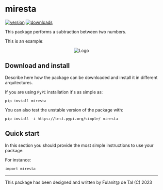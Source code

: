 # miresta

<!-- This are visual tags that you may add to your package at the beginning with useful information on your package --> 
[![version](https://img.shields.io/pypi/v/pymiau?color=blue)](https://pypi.org/project/pymiau/)
[![downloads](https://img.shields.io/pypi/dw/pymiau)](https://pypi.org/project/pymiau/)

This package performs a subtraction between two numbers.

This is an example:

<p align="center"><img src="https://drive.google.com/uc?export=view&id=1XWnQLEt_oBJjVzMLFVGEAm_uh4zmiYvC" alt="Logo""/></p>

## Download and install

Describe here how the package can be downloaded and install it in
different arquitectures.

If you are using `PyPI` installation it's as simple as:

```
pip install miresta
```

You can also test the unstable version of the package with:

```
pip install -i https://test.pypi.org/simple/ miresta
```

## Quick start

In this section you should provide the most simple instructions to use
your package.

For instance:

```
import miresta

```

------------

This package has been designed and written by Fulanit@ de Tal (C) 2023
